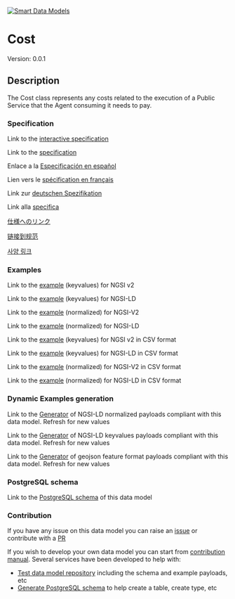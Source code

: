 [![Smart Data Models](https://smartdatamodels.org/wp-content/uploads/2022/01/SmartDataModels_logo.png "Logo")](https://smartdatamodels.org)
# Cost
Version: 0.0.1

## Description 

The Cost class represents any costs related to the execution of a Public Service that the Agent consuming it needs to pay.
### Specification

Link to the [interactive specification](https://swagger.lab.fiware.org/?url=https://smart-data-models.github.io/dataModel.CPSV-AP/Cost/swagger.yaml)

Link to the [specification](https://github.com/smart-data-models/dataModel.CPSV-AP/blob/master/Cost/doc/spec.md)

Enlace a la [Especificación en español](https://github.com/smart-data-models/dataModel.CPSV-AP/blob/master/Cost/doc/spec_ES.md)

Lien vers le [spécification en français](https://github.com/smart-data-models/dataModel.CPSV-AP/blob/master/Cost/doc/spec_FR.md)

Link zur [deutschen Spezifikation](https://github.com/smart-data-models/dataModel.CPSV-AP/blob/master/Cost/doc/spec_DE.md)

Link alla [specifica](https://github.com/smart-data-models/dataModel.CPSV-AP/blob/master/Cost/doc/spec_IT.md)

[仕様へのリンク](https://github.com/smart-data-models/dataModel.CPSV-AP/blob/master/Cost/doc/spec_JA.md)

[链接到规范](https://github.com/smart-data-models/dataModel.CPSV-AP/blob/master/Cost/doc/spec_ZH.md)

[사양 링크](https://github.com/smart-data-models/dataModel.CPSV-AP/blob/master/Cost/doc/spec_KO.md)
### Examples

Link to the [example](https://smart-data-models.github.io/dataModel.CPSV-AP/Cost/examples/example.json) (keyvalues) for NGSI v2

Link to the [example](https://smart-data-models.github.io/dataModel.CPSV-AP/Cost/examples/example.jsonld) (keyvalues) for NGSI-LD

Link to the [example](https://smart-data-models.github.io/dataModel.CPSV-AP/Cost/examples/example-normalized.json) (normalized) for NGSI-V2

Link to the [example](https://smart-data-models.github.io/dataModel.CPSV-AP/Cost/examples/example-normalized.jsonld) (normalized) for NGSI-LD

Link to the [example](https://github.com/smart-data-models/dataModel.CPSV-AP/blob/master/Cost/examples/example.json.csv) (keyvalues) for NGSI v2 in CSV format

Link to the [example](https://github.com/smart-data-models/dataModel.CPSV-AP/blob/master/Cost/examples/example.jsonld.csv) (keyvalues) for NGSI-LD in CSV format

Link to the [example](https://github.com/smart-data-models/dataModel.CPSV-AP/blob/master/Cost/examples/example-normalized.json.csv) (normalized) for NGSI-V2 in CSV format

Link to the [example](https://github.com/smart-data-models/dataModel.CPSV-AP/blob/master/Cost/examples/example-normalized.jsonld.csv) (normalized) for NGSI-LD in CSV format
### Dynamic Examples generation

Link to the [Generator](https://smartdatamodels.org/extra/ngsi-ld_generator.php?schemaUrl=https://raw.githubusercontent.com/smart-data-models/dataModel.CPSV-AP/master/Cost/schema.json&email=info@smartdatamodels.org) of NGSI-LD normalized payloads compliant with this data model. Refresh for new values

Link to the [Generator](https://smartdatamodels.org/extra/ngsi-ld_generator_keyvalues.php?schemaUrl=https://raw.githubusercontent.com/smart-data-models/dataModel.CPSV-AP/master/Cost/schema.json&email=info@smartdatamodels.org) of NGSI-LD keyvalues payloads compliant with this data model. Refresh for new values

Link to the [Generator](https://smartdatamodels.org/extra/geojson_features_generator.php?schemaUrl=https://raw.githubusercontent.com/smart-data-models/dataModel.CPSV-AP/master/Cost/schema.json&email=info@smartdatamodels.org) of geojson feature format payloads compliant with this data model. Refresh for new values
### PostgreSQL schema

Link to the [PostgreSQL schema](https://github.com/smart-data-models/dataModel.CPSV-AP/blob/master/Cost/schema.sql) of this data model
### Contribution

 If you have any issue on this data model you can raise an [issue](https://github.com/smart-data-models/dataModel.CPSV-AP/issues)  or contribute with a [PR](https://github.com/smart-data-models/dataModel.CPSV-AP/pulls)

 If you wish to develop your own data model you can start from [contribution manual](https://bit.ly/contribution_manual). Several services have been developed to help with: 
 - [Test data model repository](https://smartdatamodels.org/index.php/data-models-contribution-api/) including the schema and example payloads, etc
 - [Generate PostgreSQL schema](https://smartdatamodels.org/index.php/sql-service/) to help create a table, create type, etc
